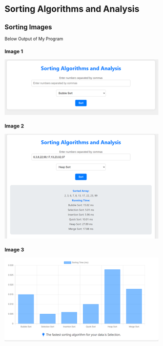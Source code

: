 # Sorting Algorithms and Analysis

## Sorting Images

Below Output of My Program

### Image 1
![Image 1](https://github.com/Dev-VigneshG/Sorting-Algorithms-and-Analysis/blob/main/sorting1.png)

### Image 2
![Image 2](https://github.com/Dev-VigneshG/Sorting-Algorithms-and-Analysis/blob/main/sorting2.png)

### Image 3
![Image 3](https://github.com/Dev-VigneshG/Sorting-Algorithms-and-Analysis/blob/main/sorting3.png)

